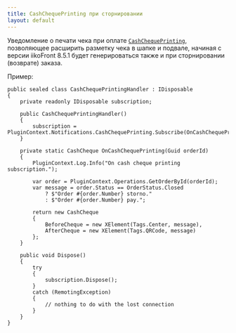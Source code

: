 ```yaml
---
title: CashChequePrinting при сторнировании
layout: default
---
```


Уведомление о печати чека при оплате
[`CashChequePrinting`](https://iiko.github.io/front.api.sdk/v8/html/P_Resto_Front_Api_INotificationService_CashChequePrinting.htm),
позволяющее расширить разметку чека в шапке и подвале, начиная с версии iikoFront 8.5.1 будет генерироваться также и при сторнировании (возврате) заказа.

Пример:
```
public sealed class CashChequePrintingHandler : IDisposable
{
    private readonly IDisposable subscription;

    public CashChequePrintingHandler()
    {
        subscription = PluginContext.Notifications.CashChequePrinting.Subscribe(OnCashChequePrinting);
    }

    private static CashCheque OnCashChequePrinting(Guid orderId)
    {
        PluginContext.Log.Info("On cash cheque printing subscription.");

        var order = PluginContext.Operations.GetOrderById(orderId);
        var message = order.Status == OrderStatus.Closed
            ? $"Order #{order.Number} storno."
            : $"Order #{order.Number} pay.";
        
        return new CashCheque
        {
            BeforeCheque = new XElement(Tags.Center, message),
            AfterCheque = new XElement(Tags.QRCode, message)
        };
    }

    public void Dispose()
    {
        try
        {
            subscription.Dispose();
        }
        catch (RemotingException)
        {
            // nothing to do with the lost connection
        }
    }
}
```